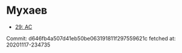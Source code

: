 # Мухаев
- [29: AC](29.md)

Commit: d646fb4a507d41eb50be063191811f297559621c
 fetched at: 20201117-234735
